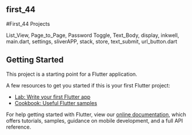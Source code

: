 ## first_44

#First_44 Projects

List_View,
Page_to_Page,
Password Toggle,
Text_Body,
display,
inkwell,
main.dart,
settings,
sliverAPP,
stack,
store,
text_submit,
url_button.dart

## Getting Started

This project is a starting point for a Flutter application.

A few resources to get you started if this is your first Flutter project:

- [Lab: Write your first Flutter app](https://flutter.dev/docs/get-started/codelab)
- [Cookbook: Useful Flutter samples](https://flutter.dev/docs/cookbook)

For help getting started with Flutter, view our
[online documentation](https://flutter.dev/docs), which offers tutorials,
samples, guidance on mobile development, and a full API reference.
